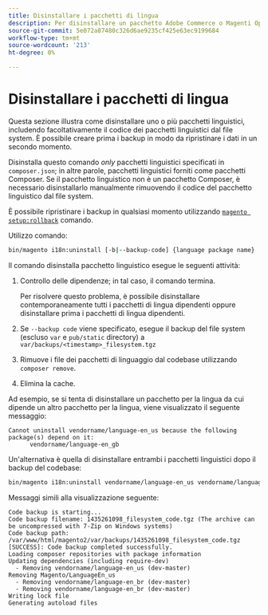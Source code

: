 ```yaml
---
title: Disinstallare i pacchetti di lingua
description: Per disinstallare un pacchetto Adobe Commerce o Magenti Open Source Language, effettua le seguenti operazioni.
source-git-commit: 5e072a87480c326d6ae9235cf425e63ec9199684
workflow-type: tm+mt
source-wordcount: '213'
ht-degree: 0%

---
```



# Disinstallare i pacchetti di lingua

Questa sezione illustra come disinstallare uno o più pacchetti linguistici, includendo facoltativamente il codice dei pacchetti linguistici dal file system. È possibile creare prima i backup in modo da ripristinare i dati in un secondo momento.

Disinstalla questo comando *only* pacchetti linguistici specificati in `composer.json`; in altre parole, pacchetti linguistici forniti come pacchetti Composer. Se il pacchetto linguistico non è un pacchetto Composer, è necessario disinstallarlo manualmente rimuovendo il codice del pacchetto linguistico dal file system.

È possibile ripristinare i backup in qualsiasi momento utilizzando [`magento setup:rollback`](uninstall-modules.md#roll-back-the-file-system-database-or-media-files) comando.

Utilizzo comando:

```bash
bin/magento i18n:uninstall [-b|--backup-code] {language package name} ... {language package name}
```

Il comando disinstalla pacchetto linguistico esegue le seguenti attività:

1. Controllo delle dipendenze; in tal caso, il comando termina.

   Per risolvere questo problema, è possibile disinstallare contemporaneamente tutti i pacchetti di lingua dipendenti oppure disinstallare prima i pacchetti di lingua dipendenti.

1. Se `--backup code` viene specificato, esegue il backup del file system (escluso `var` e `pub/static` directory) a `var/backups/<timestamp>_filesystem.tgz`
1. Rimuove i file dei pacchetti di linguaggio dal codebase utilizzando `composer remove`.
1. Elimina la cache.

Ad esempio, se si tenta di disinstallare un pacchetto per la lingua da cui dipende un altro pacchetto per la lingua, viene visualizzato il seguente messaggio:

```terminal
Cannot uninstall vendorname/language-en_us because the following package(s) depend on it:
      vendorname/language-en_gb
```

Un&#39;alternativa è quella di disinstallare entrambi i pacchetti linguistici dopo il backup del codebase:

```bash
bin/magento i18n:uninstall vendorname/language-en_us vendorname/language-en_gb --backup-code
```

Messaggi simili alla visualizzazione seguente:

```terminal
Code backup is starting...
Code backup filename: 1435261098_filesystem_code.tgz (The archive can be uncompressed with 7-Zip on Windows systems)
Code backup path: /var/www/html/magento2/var/backups/1435261098_filesystem_code.tgz
[SUCCESS]: Code backup completed successfully.
Loading composer repositories with package information
Updating dependencies (including require-dev)
  - Removing vendorname/language-en_us (dev-master)
Removing Magento/LanguageEn_us
  - Removing vendorname/language-en_br (dev-master)
  - Removing vendorname/language-en_br (dev-master)
Writing lock file
Generating autoload files
```
